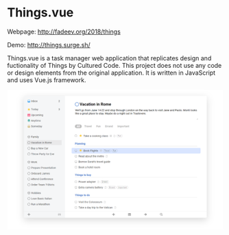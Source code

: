 # Things.vue

Webpage: http://fadeev.org/2018/things

Demo: http://things.surge.sh/

Things.vue is a task manager web application that replicates design and fuctionality of Things by Cultured Code. This project does not use any code or design elements from the original application. It is written in JavaScript and uses Vue.js framework.

<img src="/img/screenshot.png">
